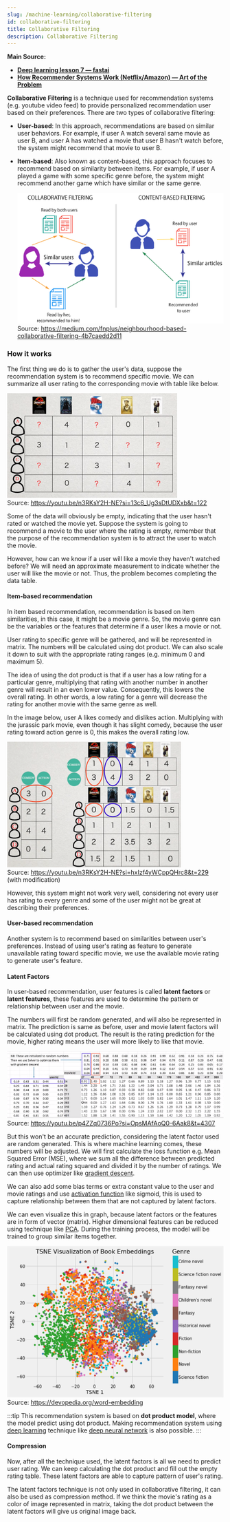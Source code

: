 ```yaml
---
slug: /machine-learning/collaborative-filtering
id: collaborative-filtering
title: Collaborative Filtering
description: Collaborative Filtering
---
```


**Main Source:**

- **[Deep learning lesson 7 — fastai](https://youtu.be/p4ZZq0736Po?si=rLLlK6OGFDbP4piw)**
- **[How Recommender Systems Work (Netflix/Amazon) — Art of the Problem](https://youtu.be/n3RKsY2H-NE?si=hwrlSNwSirDgdQUp)**

**Collaborative Filtering** is a technique used for recommendation systems (e.g. youtube video feed) to provide personalized recommendation user based on their preferences. There are two types of collaborative filtering:

- **User-based**: In this approach, recommendations are based on similar user behaviors. For example, if user A watch several same movie as user B, and user A has watched a movie that user B hasn't watch before, the system might recommend that movie to user B.
- **Item-based**: Also known as content-based, this approach focuses to recommend based on similarity between items. For example, if user A played a game with some specific genre before, the system might recommend another game which have similar or the same genre.

  ![Type of collaborative filtering](./type-of-collaborative-filtering.png)  
   Source: https://medium.com/fnplus/neighbourhood-based-collaborative-filtering-4b7caedd2d11

### How it works

The first thing we do is to gather the user's data, suppose the recommendation system is to recommend specific movie. We can summarize all user rating to the corresponding movie with table like below.

![User rating table](./user-rating-table.png)  
Source: https://youtu.be/n3RKsY2H-NE?si=13c6_Ug3sDtUDXxb&t=122

Some of the data will obviously be empty, indicating that the user hasn't rated or watched the movie yet. Suppose the system is going to recommend a movie to the user where the rating is empty, remember that the purpose of the recommendation system is to attract the user to watch the movie.

However, how can we know if a user will like a movie they haven't watched before? We will need an approximate measurement to indicate whether the user will like the movie or not. Thus, the problem becomes completing the data table.

#### Item-based recommendation

In item based recommendation, recommendation is based on item similarities, in this case, it might be a movie genre. So, the movie genre can be the variables or the features that determine if a user likes a movie or not.

User rating to specific genre will be gathered, and will be represented in matrix. The numbers will be calculated using dot product. We can also scale it down to suit with the appropriate rating ranges (e.g. minimum 0 and maximum 5).

The idea of using the dot product is that if a user has a low rating for a particular genre, multiplying that rating with another number in another genre will result in an even lower value. Consequently, this lowers the overall rating. In other words, a low rating for a genre will decrease the rating for another movie with the same genre as well.

In the image below, user A likes comedy and dislikes action. Multiplying with the jurassic park movie, even though it has slight comedy, because the user rating toward action genre is 0, this makes the overall rating low.

![Dot product between user and movie genre's rating](./dot-product.png)  
Source: https://youtu.be/n3RKsY2H-NE?si=hxIzf4yWCppQHrc8&t=229 (with modification)

However, this system might not work very well, considering not every user has rating to every genre and some of the user might not be great at describing their preferences.

#### User-based recommendation

Another system is to recommend based on similarities between user's preferences. Instead of using user's rating as feature to generate unavailable rating toward specific movie, we use the available movie rating to generate user's feature.

#### Latent Factors

In user-based recommendation, user features is called **latent factors** or **latent features**, these features are used to determine the pattern or relationship between user and the movie.

The numbers will first be random generated, and will also be represented in matrix. The prediction is same as before, user and movie latent factors will be calculated using dot product. The result is the rating prediction for the movie, higher rating means the user will more likely to like that movie.

![Dot product between user and movie latent factors](./user-based-filtering.png)  
Source: https://youtu.be/p4ZZq0736Po?si=OpsMAfAoQ0-6Aak8&t=4307

But this won't be an accurate prediction, considering the latent factor used are random generated. This is where machine learning comes, these numbers will be adjusted. We will first calculate the loss function e.g. Mean Squared Error (MSE), where we sum all the difference between predicted rating and actual rating squared and divided it by the number of ratings. We can then use optimizer like [gradient descent](/machine-learning/linear-regression#gradient-descent).

We can also add some bias terms or extra constant value to the user and movie ratings and use [activation function](/deep-learning/deep-learning-foundation#activation-function) like sigmoid, this is used to capture relationship between them that are not captured by latent factors.

We can even visualize this in graph, because latent factors or the features are in form of vector (matrix). Higher dimensional features can be reduced using technique like [PCA](/machine-learning/principal-component-analysis). During the training process, the model will be trained to group similar items together.

![Book embedding](./embedding.png)  
Source: https://devopedia.org/word-embedding

:::tip
This recommendation system is based on **dot product model**, where the model predict using dot product. Making recommendation system using [deep learning](/deep-learning) technique like [deep neural network](/deep-learning/neural-network) is also possible.
:::

#### Compression

Now, after all the technique used, the latent factors is all we need to predict user rating. We can keep calculating the dot product and fill out the empty rating table. These latent factors are able to capture pattern of user's rating.

The latent factors technique is not only used in collaborative filtering, it can also be used as compression method. If we think the movie's rating as a color of image represented in matrix, taking the dot product between the latent factors will give us original image back.
